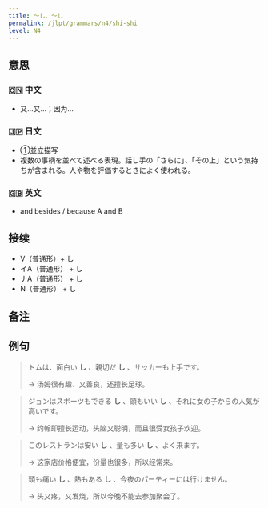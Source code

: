 ```yaml
---
title: 〜し、〜し
permalink: /jlpt/grammars/n4/shi-shi
level: N4
---
```


## 意思

### 🇨🇳 中文

- 又…又…；因为…

### 🇯🇵 日文

- ①並立描写
- 複数の事柄を並べて述べる表現。話し手の「さらに」、「その上」という気持ちが含まれる。人や物を評価するときによく使われる。

### 🇬🇧 英文

- and besides / because A and B

## 接续

- V（普通形）+ し
- イA（普通形） + し
- ナA（普通形） + し
- N（普通形） + し

## 备注


## 例句

> トムは、面白い **し** 、親切だ **し** 、サッカーも上手です。
>
> → 汤姆很有趣、又善良，还擅长足球。

> ジョンはスポーツもできる **し** 、頭もいい **し** 、それに女の子からの人気が高いです。
>
> → 约翰即擅长运动，头脑又聪明，而且很受女孩子欢迎。

> このレストランは安い **し** 、量も多い **し** 、よく来ます。
>
> → 这家店价格便宜，份量也很多，所以经常来。

> 頭も痛い **し** 、熱もある **し** 、今夜のパーティーには行けません。
>
> → 头又疼，又发烧，所以今晚不能去参加聚会了。

